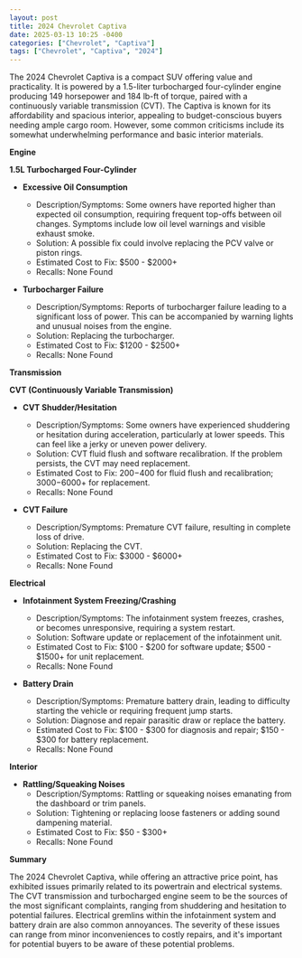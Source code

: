```yaml
---
layout: post
title: 2024 Chevrolet Captiva
date: 2025-03-13 10:25 -0400
categories: ["Chevrolet", "Captiva"]
tags: ["Chevrolet", "Captiva", "2024"]
---
```

The 2024 Chevrolet Captiva is a compact SUV offering value and practicality. It is powered by a 1.5-liter turbocharged four-cylinder engine producing 149 horsepower and 184 lb-ft of torque, paired with a continuously variable transmission (CVT). The Captiva is known for its affordability and spacious interior, appealing to budget-conscious buyers needing ample cargo room. However, some common criticisms include its somewhat underwhelming performance and basic interior materials.

**Engine**

**1.5L Turbocharged Four-Cylinder**

*   **Excessive Oil Consumption**
    *   Description/Symptoms: Some owners have reported higher than expected oil consumption, requiring frequent top-offs between oil changes. Symptoms include low oil level warnings and visible exhaust smoke.
    *   Solution: A possible fix could involve replacing the PCV valve or piston rings.
    *   Estimated Cost to Fix: $500 - $2000+
    *   Recalls: None Found

*   **Turbocharger Failure**
    *   Description/Symptoms: Reports of turbocharger failure leading to a significant loss of power. This can be accompanied by warning lights and unusual noises from the engine.
    *   Solution: Replacing the turbocharger.
    *   Estimated Cost to Fix: $1200 - $2500+
    *   Recalls: None Found

**Transmission**

**CVT (Continuously Variable Transmission)**

*   **CVT Shudder/Hesitation**
    *   Description/Symptoms: Some owners have experienced shuddering or hesitation during acceleration, particularly at lower speeds. This can feel like a jerky or uneven power delivery.
    *   Solution: CVT fluid flush and software recalibration. If the problem persists, the CVT may need replacement.
    *   Estimated Cost to Fix: $200-$400 for fluid flush and recalibration; $3000-$6000+ for replacement.
    *   Recalls: None Found

*   **CVT Failure**
    *   Description/Symptoms: Premature CVT failure, resulting in complete loss of drive.
    *   Solution: Replacing the CVT.
    *   Estimated Cost to Fix: $3000 - $6000+
    *   Recalls: None Found

**Electrical**

*   **Infotainment System Freezing/Crashing**
    *   Description/Symptoms: The infotainment system freezes, crashes, or becomes unresponsive, requiring a system restart.
    *   Solution: Software update or replacement of the infotainment unit.
    *   Estimated Cost to Fix: $100 - $200 for software update; $500 - $1500+ for unit replacement.
    *   Recalls: None Found

*   **Battery Drain**
    *   Description/Symptoms: Premature battery drain, leading to difficulty starting the vehicle or requiring frequent jump starts.
    *   Solution: Diagnose and repair parasitic draw or replace the battery.
    *   Estimated Cost to Fix: $100 - $300 for diagnosis and repair; $150 - $300 for battery replacement.
    *   Recalls: None Found

**Interior**

*   **Rattling/Squeaking Noises**
    *   Description/Symptoms: Rattling or squeaking noises emanating from the dashboard or trim panels.
    *   Solution: Tightening or replacing loose fasteners or adding sound dampening material.
    *   Estimated Cost to Fix: $50 - $300+
    *   Recalls: None Found

**Summary**

The 2024 Chevrolet Captiva, while offering an attractive price point, has exhibited issues primarily related to its powertrain and electrical systems. The CVT transmission and turbocharged engine seem to be the sources of the most significant complaints, ranging from shuddering and hesitation to potential failures. Electrical gremlins within the infotainment system and battery drain are also common annoyances. The severity of these issues can range from minor inconveniences to costly repairs, and it's important for potential buyers to be aware of these potential problems.

